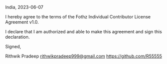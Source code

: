 India, 2023-06-07

I hereby agree to the terms of the Fothz Individual Contributor License
Agreement v1.0.

I declare that I am authorized and able to make this agreement and sign this
declaration.

Signed,

Rithwik Pradeep rithwikpradeep999@gmail.com https://github.com/R55555
